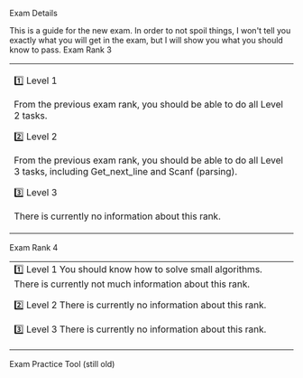 Exam Details

This is a guide for the new exam. In order to not spoil things, I won't tell you exactly what you will get in the exam, but I will show you what you should know to pass.
Exam Rank 3


<table><tr><td>
  
1️⃣ Level 1
  
From the previous exam rank, you should be able to do all Level 2 tasks.

2️⃣ Level 2

From the previous exam rank, you should be able to do all Level 3 tasks, including Get_next_line and Scanf (parsing).

3️⃣ Level 3

There is currently no information about this rank.

</table></tr></td>
Exam Rank 4
<table><tr><td>
1️⃣ Level 1
You should know how to solve small algorithms.
There is currently not much information about this rank.

2️⃣ Level 2
There is currently no information about this rank.

3️⃣ Level 3
There is currently no information about this rank.

</table></tr></td>
Exam Practice Tool (still old)
